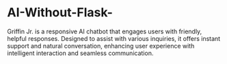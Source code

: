 # AI-Without-Flask-
Griffin Jr. is a responsive AI chatbot that engages users with friendly, helpful responses. Designed to assist with various inquiries, it offers instant support and natural conversation, enhancing user experience with intelligent interaction and seamless communication.
